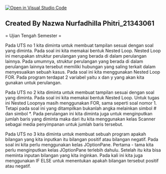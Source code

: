 [![Open in Visual Studio Code](https://classroom.github.com/assets/open-in-vscode-c66648af7eb3fe8bc4f294546bfd86ef473780cde1dea487d3c4ff354943c9ae.svg)](https://classroom.github.com/online_ide?assignment_repo_id=8985679&assignment_repo_type=AssignmentRepo)
## Created By Nazwa Nurfadhilla Phitri_21343061
= Ujian Tengah Semester =

Pada UTS no 1 kita diminta untuk membuat tampilan sesuai dengan soal yang diminta. Pada soal ini kita memakai bentuk Nested Loop. Nested Loop ini merupakan struktur perulangan yang berada di dalam perulangan lainnya. Pada umumnya, struktur perulangan yang berada di dalam perulangan lainnya tersebut memiliki hubungan yang saling terkait dalam menyesuaikan sebuah kasus. Pada soal ini kita menggunakan Nested Loop FOR. Pada program terdapat 2 variabel yaitu x dan y yang akan kita gunakan untuk perulangan. 

Pada UTS no 2 kita diminta untuk membuat tampilan sesuai dengan soal yang diminta. Pada soal ini kita memakai bentuk Nested Loop. Untuk tugas ini Nested Loopnya masih menggunakan FOR, sama seperti soal nomor 1. Tetapi pada soal ini yang ditampilkan bukanlah angka melainkan simbol # dan simbol *. Pada perulangan ini kita diminta juga untuk menginputkan jumlah baris yang diminta maka dari itu kita menggunakan kelas Scanner sebagai media penyimpanan untuk jumlah baris tersebut.

Pada UTS no 3 kita diminta untuk membuat sebuah program apakah bilangan yang kita inputkan itu bilangan positif atau bilangan negatif. Pada soal ini kita perlu menggunakan kelas JOptionPane. Pertama - tama kita perlu menginputkan kelas JOptionPane terlebih dahulu. Setelah itu kita bisa meminta inputan bilangan yang kita inginkan. Pada kali ini kita juga menggunakan IF ELSE untuk menentukan apakah bilangan tersebut positif atau negatif.
